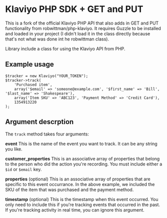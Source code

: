 Klaviyo PHP SDK + GET and PUT
============

This is a fork of the official Klaviyo PHP API that also adds in GET and PUT functionality from robwittman/php-klaviyo. It requires Guzzle to be installed and loaded in your project (I didn't load it in the class directly because that's not what was done int he robwittman class).

Library include a class for using the Klaviyo API from PHP.

Example usage
-------------

    $tracker = new Klaviyo("YOUR_TOKEN");
    $tracker->track(
        'Purchased item',
        array('$email' => 'someone@example.com', '$first_name' => 'Bill', '$last_name' => 'Shakespeare'),
        array('Item SKU' => 'ABC123', 'Payment Method' => 'Credit Card'),
        1354913220
    );

Argument descrption
-------------

The `track` method takes four arguments:

**event** This is the name of the event you want to track. It can be any string you like.

**customer_properties** This is an associative array of properties that belong to the person who did the action you're recording. You must include either a `$id` or `$email` key.

**properties** (optional) This is an associative array of properties that are specific to this event occurrance. In the above example, we included the SKU of the item that was purchased and the payment method.

**timestamp** (optional) This is the timestamp when this event occurred. You only need to include this if you're tracking events that occurred in the past. If you're tracking activity in real time, you can ignore this argument.
